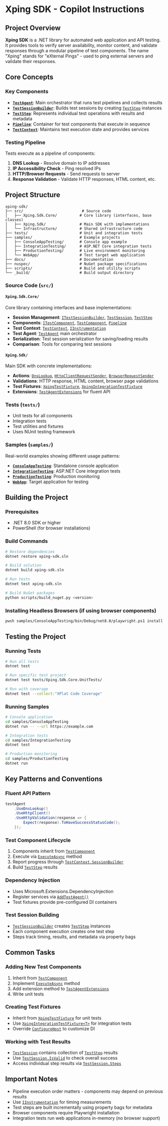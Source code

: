 # Xping SDK - Copilot Instructions

## Project Overview

**Xping SDK** is a .NET library for automated web application and API testing. It provides tools to verify server availability, monitor content, and validate responses through a modular pipeline of test components. The name "Xping" stands for "eXternal Pings" - used to ping external servers and validate their responses.

## Core Concepts

### Key Components
- **[`TestAgent`](src/Xping.Sdk.Core/TestAgent.cs)**: Main orchestrator that runs test pipelines and collects results
- **[`TestSessionBuilder`](src/Xping.Sdk.Core/Session/TestSessionBuilder.cs)**: Builds test sessions by creating [`TestStep`](src/Xping.Sdk.Core/Session/TestStep.cs) instances
- **[`TestStep`](src/Xping.Sdk.Core/Session/TestStep.cs)**: Represents individual test operations with results and metadata
- **[`Pipeline`](src/Xping.Sdk.Core/Components/Pipeline.cs)**: Container for test components that execute in sequence
- **[`TestContext`](src/Xping.Sdk.Core/Components/TestContext.cs)**: Maintains test execution state and provides services

### Testing Pipeline
Tests execute as a pipeline of components:
1. **DNS Lookup** - Resolve domain to IP addresses
2. **IP Accessibility Check** - Ping resolved IPs
3. **HTTP/Browser Requests** - Send requests to server
4. **Response Validation** - Validate HTTP responses, HTML content, etc.

## Project Structure

```
xping-sdk/
├── src/                          # Source code
│   ├── Xping.Sdk.Core/          # Core library (interfaces, base classes)
│   ├── Xping.Sdk/               # Main SDK with implementations
│   └── Infrastructure/          # Shared infrastructure code
├── tests/                       # Unit and integration tests
├── samples/                     # Example projects
│   ├── ConsoleAppTesting/       # Console app example
│   ├── IntegrationTesting/      # ASP.NET Core integration tests
│   ├── ProductionTesting/       # Live environment monitoring
│   └── WebApp/                  # Test target web application
├── docs/                        # Documentation
├── nuspec/                      # NuGet package specifications
├── scripts/                     # Build and utility scripts
└── _build/                      # Build output directory
```

### Source Code (`src/`)

#### `Xping.Sdk.Core/`
Core library containing interfaces and base implementations:
- **Session Management**: [`ITestSessionBuilder`](src/Xping.Sdk.Core/Session/ITestSessionBuilder.cs), [`TestSession`](src/Xping.Sdk.Core/Session/TestSession.cs), [`TestStep`](src/Xping.Sdk.Core/Session/TestStep.cs)
- **Components**: [`ITestComponent`](src/Xping.Sdk.Core/Components/ITestComponent.cs), [`TestComponent`](src/Xping.Sdk.Core/Components/TestComponent.cs), [`Pipeline`](src/Xping.Sdk.Core/Components/Pipeline.cs)
- **Test Context**: [`TestContext`](src/Xping.Sdk.Core/Components/TestContext.cs), [`IInstrumentation`](src/Xping.Sdk.Core/Common/IInstrumentation.cs)
- **Test Agent**: [`TestAgent`](src/Xping.Sdk.Core/TestAgent.cs) main orchestrator
- **Serialization**: Test session serialization for saving/loading results
- **Comparison**: Tools for comparing test sessions

#### `Xping.Sdk/`
Main SDK with concrete implementations:
- **Actions**: [`DnsLookup`](src/Xping.Sdk/Actions/DnsLookup.cs), [`HttpClientRequestSender`](src/Xping.Sdk/Actions/HttpClientRequestSender.cs), [`BrowserRequestSender`](src/Xping.Sdk/Actions/BrowserRequestSender.cs)
- **Validations**: HTTP response, HTML content, browser page validations
- **Test Fixtures**: [`XpingTestFixture`](src/Xping.Sdk/XpingTestFixture.cs), [`XpingIntegrationTestFixture`](src/Xping.Sdk/XpingIntegrationTestFixture.cs)
- **Extensions**: [`TestAgentExtensions`](src/Xping.Sdk/Extensions/TestAgentExtensions.cs) for fluent API

### Tests (`tests/`)
- Unit tests for all components
- Integration tests
- Test utilities and fixtures
- Uses NUnit testing framework

### Samples (`samples/`)
Real-world examples showing different usage patterns:
- **[`ConsoleAppTesting`](samples/ConsoleAppTesting/)**: Standalone console application
- **[`IntegrationTesting`](samples/IntegrationTesting/)**: ASP.NET Core integration tests
- **[`ProductionTesting`](samples/ProductionTesting/)**: Production monitoring
- **[`WebApp`](samples/WebApp/)**: Target application for testing

## Building the Project

### Prerequisites
- .NET 8.0 SDK or higher
- PowerShell (for browser installations)

### Build Commands
```bash
# Restore dependencies
dotnet restore xping-sdk.sln

# Build solution
dotnet build xping-sdk.sln

# Run tests
dotnet test xping-sdk.sln

# Build NuGet packages
python scripts/build_nuget.py <version>
```

### Installing Headless Browsers (if using browser components)
```bash
pwsh samples/ConsoleAppTesting/bin/Debug/net8.0/playwright.ps1 install
```

## Testing the Project

### Running Tests
```bash
# Run all tests
dotnet test

# Run specific test project
dotnet test tests/Xping.Sdk.Core.UnitTests/

# Run with coverage
dotnet test --collect:"XPlat Code Coverage"
```

### Running Samples
```bash
# Console application
cd samples/ConsoleAppTesting
dotnet run -- --url https://example.com

# Integration tests
cd samples/IntegrationTesting
dotnet test

# Production monitoring
cd samples/ProductionTesting
dotnet run
```

## Key Patterns and Conventions

### Fluent API Pattern
```csharp
testAgent
    .UseDnsLookup()
    .UseHttpClient()
    .UseHttpValidation(response => {
        Expect(response).ToHaveSuccessStatusCode();
    });
```

### Test Component Lifecycle
1. Components inherit from [`TestComponent`](src/Xping.Sdk.Core/Components/TestComponent.cs)
2. Execute via [`ExecuteAsync`](src/Xping.Sdk.Core/Components/TestComponent.cs) method
3. Report progress through [`TestContext.SessionBuilder`](src/Xping.Sdk.Core/Components/TestContext.cs)
4. Build [`TestStep`](src/Xping.Sdk.Core/Session/TestStep.cs) results

### Dependency Injection
- Uses Microsoft.Extensions.DependencyInjection
- Register services via [`AddTestAgent()`](src/Xping.Sdk.Core/DependencyInjection/DependencyInjectionExtension.cs)
- Test fixtures provide pre-configured DI containers

### Test Session Building
- [`TestSessionBuilder`](./src/Xping.Sdk.Core/Session/TestSessionBuilder.cs) creates [`TestStep`](src/Xping.Sdk.Core/Session/TestStep.cs) instances
- Each component execution creates one test step
- Steps track timing, results, and metadata via property bags

## Common Tasks

### Adding New Test Components
1. Inherit from [`TestComponent`](src/Xping.Sdk.Core/Components/TestComponent.cs)
2. Implement [`ExecuteAsync`](src/Xping.Sdk.Core/Components/TestComponent.cs) method
3. Add extension method to [`TestAgentExtensions`](src/Xping.Sdk/Extensions/TestAgentExtensions.cs)
4. Write unit tests

### Creating Test Fixtures
- Inherit from [`XpingTestFixture`](src/Xping.Sdk/XpingTestFixture.cs) for unit tests
- Use [`XpingIntegrationTestFixture<T>`](src/Xping.Sdk/XpingIntegrationTestFixture.cs) for integration tests
- Override [`ConfigureHost`](src/Xping.Sdk/XpingTestFixture.cs) to customize DI

### Working with Test Results
- [`TestSession`](src/Xping.Sdk.Core/Session/TestSession.cs) contains collection of [`TestStep`](src/Xping.Sdk.Core/Session/TestStep.cs) results
- Use [`TestSession.IsValid`](src/Xping.Sdk.Core/Session/TestSession.cs) to check overall success
- Access individual step results via [`TestSession.Steps`](src/Xping.Sdk.Core/Session/TestSession.cs)

## Important Notes

- Pipeline execution order matters - components may depend on previous results
- Use [`IInstrumentation`](src/Xping.Sdk.Core/Common/IInstrumentation.cs) for timing measurements
- Test steps are built incrementally using property bags for metadata
- Browser components require Playwright installation
- Integration tests run web applications in-memory (no browser support)
